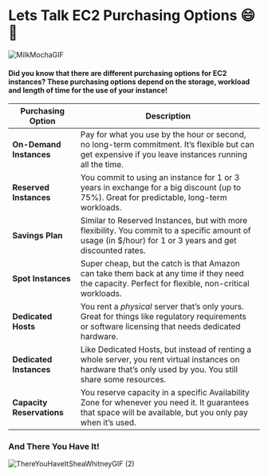 # Lets Talk EC2 Purchasing Options 😄🤔

![MilkMochaGIF](https://github.com/user-attachments/assets/588fadad-4dd7-498c-8dc8-690b06bcc3a6)

#### Did you know that there are different purchasing options for EC2 instances? These purchasing options depend on the storage, workload and length of time for the use of your instance!

| **Purchasing Option**   | **Description**                                                                                                                                               |
|-------------------------|---------------------------------------------------------------------------------------------------------------------------------------------------------------|
| **On-Demand Instances**  | Pay for what you use by the hour or second, no long-term commitment. It’s flexible but can get expensive if you leave instances running all the time.         |
| **Reserved Instances**   | You commit to using an instance for 1 or 3 years in exchange for a big discount (up to 75%). Great for predictable, long-term workloads.                     |
| **Savings Plan**         | Similar to Reserved Instances, but with more flexibility. You commit to a specific amount of usage (in $/hour) for 1 or 3 years and get discounted rates.    |
| **Spot Instances**       | Super cheap, but the catch is that Amazon can take them back at any time if they need the capacity. Perfect for flexible, non-critical workloads.            |
| **Dedicated Hosts**      | You rent a *physical* server that’s only yours. Great for things like regulatory requirements or software licensing that needs dedicated hardware.            |
| **Dedicated Instances**  | Like Dedicated Hosts, but instead of renting a whole server, you rent virtual instances on hardware that’s only used by you. You still share some resources. |
| **Capacity Reservations**| You reserve capacity in a specific Availability Zone for whenever you need it. It guarantees that space will be available, but you only pay when it’s used.  |

### And There You Have It!

![ThereYouHaveItSheaWhitneyGIF (2)](https://github.com/user-attachments/assets/70a859d2-a9c7-49e1-a818-952861b18996)
